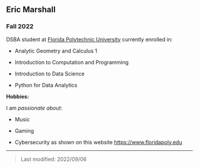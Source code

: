 ## Eric Marshall

### Fall 2022

DSBA student at [Florida Polytechnic University](https://www.floridapoly.edu) currently enrolled in: 

- Analytic Geometry and Calculus 1

- Introduction to Computation and Programming

- Introduction to Data Science

- Python for Data Analytics

**Hobbies:**

I am _passionate about_:

- Music

- Gaming

- Cybersecurity as shown on this website <https://www.floridapoly.edu>

***

> Last modified: 2022/09/06
